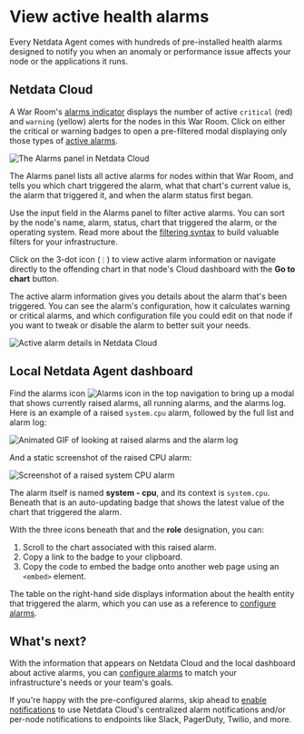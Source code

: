 <!--
title: "View active health alarms"
description: "View active alarms and their rich data to discover and resolve anomalies and performance issues across your infrastructure."
custom_edit_url: "https://github.com/netdata/netdata/edit/master/docs/monitor/view-active-alarms.md"
sidebar_label: "View active health alarms"
learn_status: "Published"
learn_topic_type: "Concepts"
learn_rel_path: "Operations/Alerts"
-->

# View active health alarms

Every Netdata Agent comes with hundreds of pre-installed health alarms designed to notify you when an anomaly or
performance issue affects your node or the applications it runs.

## Netdata Cloud

A War Room's [alarms indicator](https://learn.netdata.cloud/docs/cloud/war-rooms#indicators) displays the number of
active `critical` (red) and `warning` (yellow) alerts for the nodes in this War Room. Click on either the critical or
warning badges to open a pre-filtered modal displaying only those types of [active
alarms](https://github.com/netdata/netdata/blob/master/docs/cloud/alerts-notifications/view-active-alerts.md).

![The Alarms panel in Netdata
Cloud](https://user-images.githubusercontent.com/1153921/108564747-d2bfbb00-72c0-11eb-97b9-5863ad3324eb.png)

The Alarms panel lists all active alarms for nodes within that War Room, and tells you which chart triggered the alarm,
what that chart's current value is, the alarm that triggered it, and when the alarm status first began.

Use the input field in the Alarms panel to filter active alarms. You can sort by the node's name, alarm, status, chart
that triggered the alarm, or the operating system. Read more about the [filtering
syntax](https://learn.netdata.cloud/docs/cloud/war-rooms#node-filter) to build valuable filters for your infrastructure.

Click on the 3-dot icon (`⋮`) to view active alarm information or navigate directly to the offending chart in that
node's Cloud dashboard with the **Go to chart** button.

The active alarm information gives you details about the alarm that's been triggered. You can see the alarm's
configuration, how it calculates warning or critical alarms, and which configuration file you could edit on that node if
you want to tweak or disable the alarm to better suit your needs.

![Active alarm details in Netdata
Cloud](https://user-images.githubusercontent.com/1153921/108564813-f08d2000-72c0-11eb-80c8-b2af22a751fd.png)

## Local Netdata Agent dashboard

Find the alarms icon ![Alarms
icon](https://raw.githubusercontent.com/netdata/netdata-ui/98e31799c1ec0983f433537ff16d2ac2b0d994aa/src/components/icon/assets/alarm.svg)
in the top navigation to bring up a modal that shows currently raised alarms, all running alarms, and the alarms log.
Here is an example of a raised `system.cpu` alarm, followed by the full list and alarm log:

![Animated GIF of looking at raised alarms and the alarm
log](https://user-images.githubusercontent.com/1153921/80842482-8c289500-8bb6-11ea-9791-600cfdbe82ce.gif)

And a static screenshot of the raised CPU alarm: 

![Screenshot of a raised system CPU
alarm](https://user-images.githubusercontent.com/1153921/80842330-2dfbb200-8bb6-11ea-8147-3cd366eb0f37.png)

The alarm itself is named **system - cpu**, and its context is `system.cpu`. Beneath that is an auto-updating badge that
shows the latest value of the chart that triggered the alarm.

With the three icons beneath that and the **role** designation, you can:

1.  Scroll to the chart associated with this raised alarm.
2.  Copy a link to the badge to your clipboard.
3.  Copy the code to embed the badge onto another web page using an `<embed>` element.

The table on the right-hand side displays information about the health entity that triggered the alarm, which you can
use as a reference to [configure alarms](https://github.com/netdata/netdata/blob/master/docs/monitor/configure-alarms.md).

## What's next?

With the information that appears on Netdata Cloud and the local dashboard about active alarms, you can [configure
alarms](https://github.com/netdata/netdata/blob/master/docs/monitor/configure-alarms.md) to match your infrastructure's needs or your team's goals.

If you're happy with the pre-configured alarms, skip ahead to [enable
notifications](https://github.com/netdata/netdata/blob/master/docs/monitor/enable-notifications.md) to use Netdata Cloud's centralized alarm notifications and/or
per-node notifications to endpoints like Slack, PagerDuty, Twilio, and more.


